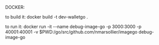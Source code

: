 DOCKER:

to build it:
docker build -t dev-walletgo .

to run it:
docker run -it --name debug-image-go -p 3000:3000 -p 40001:40001 -v $PWD:/go/src/github.com/nmarsollier/imagego debug-image-go
